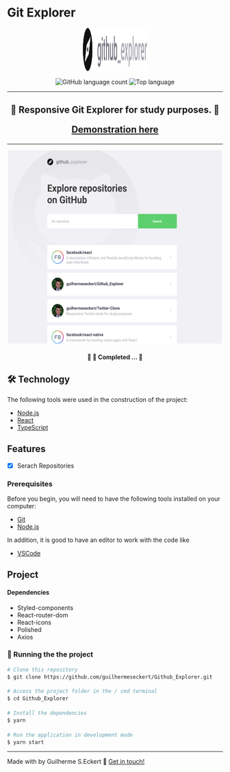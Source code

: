 # **Git Explorer**


<p align="center">
  <img width="150" height="100" src="img/logo.svg">
</p>

<p align="center">
  <img alt="GitHub language count" src="https://img.shields.io/github/languages/count/commonality/readme-inspector.svg">
  <img alt="Top language" src="https://img.shields.io/github/languages/top/commonality/readme-inspector.svg">
</p>

---

<h2 align="center">
	 🚀 Responsive Git Explorer for study purposes. 🚀

   [Demonstration here](https://guilhermegitexplorer.netlify.app/)
</h2>


---

 <p align="center">
  <img width="500" height="450" src="img/gitexplorer.png">
</p>


</div>

<h4 align="center">
	🚧   🚀 Completed ...  🚧
</h4>


## 🛠 Technology

The following tools were used in the construction of the project:

- [Node.js](https://nodejs.org/en/)
- [React](https://pt-br.reactjs.org/)
- [TypeScript](https://www.typescriptlang.org/)


## Features

- [x] Serach Repositories


### Prerequisites

Before you begin, you will need to have the following tools installed on your computer:

 - [Git](https://git-scm.com)
 - [Node.js](https://nodejs.org/en/)

In addition, it is good to have an editor to work with the code like

 - [VSCode](https://code.visualstudio.com/)


## Project


#### Dependencies


- Styled-components
- React-router-dom
- React-icons
- Polished
- Axios


### 🎲 Running the the project

``` bash
# Clone this repository
$ git clone https://github.com/guilhermeseckert/Github_Explorer.git

# Access the project folder in the / cmd terminal
$ cd Github_Explorer

# Install the dependencies
$ yarn

# Run the application in development mode
$ yarn start

```



---
Made with by Guilherme S.Eckert :wave: [Get in touch!](https://www.linkedin.com/in/guilherme-eckert/)





